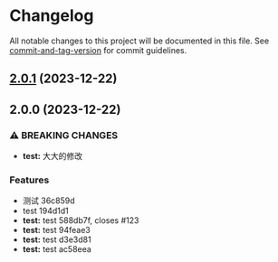 # Changelog

All notable changes to this project will be documented in this file. See [commit-and-tag-version](https://github.com/absolute-version/commit-and-tag-version) for commit guidelines.

## [2.0.1](///compare/v2.0.0...v2.0.1) (2023-12-22)

## 2.0.0 (2023-12-22)

### ⚠ BREAKING CHANGES

- **test:** 大大的修改

### Features

- 测试 36c859d
- test 194d1d1
- **test:** test 588db7f, closes #123
- **test:** test 94feae3
- **test:** test d3e3d81
- **test:** test ac58eea
